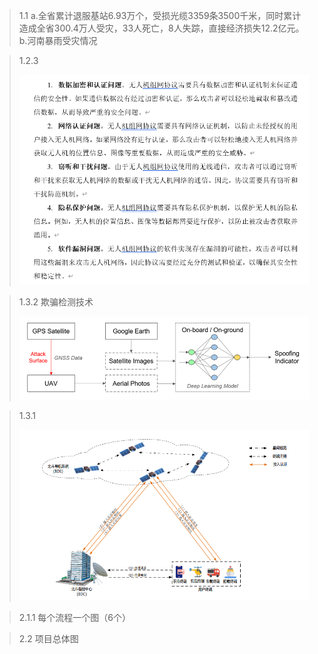 


> 1.1
> 	a.全省累计退服基站6.93万个，受损光缆3359条3500千米，同时累计造成全省300.4万人受灾，33人死亡，8人失踪，直接经济损失12.2亿元。
> 	b.河南暴雨受灾情况



> 1.2.3
>
> ![输入图片说明](/imgs/2023-04-05/0n5Vn0tOjO5VI471.png)



>1.3.2 欺骗检测技术
>
>![输入图片说明](/imgs/2023-04-05/OYbOmPWptCIrvPyF.png)



> 1.3.1
>
> ![输入图片说明](/imgs/2023-04-05/9vh8CxSBhOdGoQYG.png)


>2.1.1
>每个流程一个图（6个）

>2.2 
>项目总体图






<!--stackedit_data:
eyJoaXN0b3J5IjpbLTE4NzI5Mjk2NzBdfQ==
-->